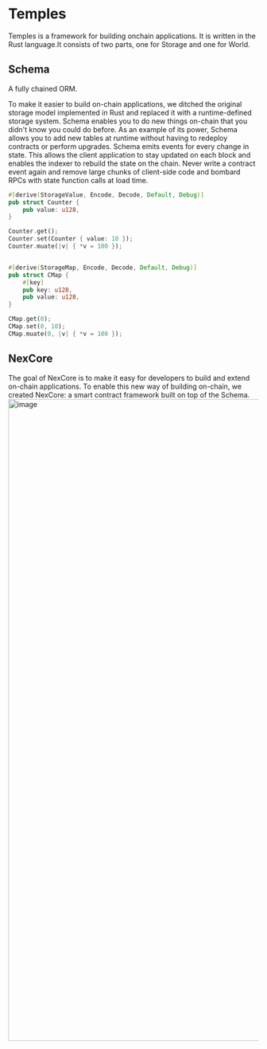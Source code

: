 # Temples

Temples is a framework for building onchain applications. It is written in the Rust language.It consists of two parts, one for Storage and one for World.

## Schema
A fully chained ORM. 

To make it easier to build on-chain applications, we ditched the original storage model implemented in Rust and replaced it with a runtime-defined storage system.
Schema enables you to do new things on-chain that you didn't know you could do before. As an example of its power, Schema allows you to add new tables at runtime without having to redeploy contracts or perform upgrades.
Schema emits events for every change in state. This allows the client application to stay updated on each block and enables the indexer to rebuild the state on the chain. Never write a contract event again and remove large chunks of client-side code and bombard RPCs with state function calls at load time.

```rust
#[derive(StorageValue, Encode, Decode, Default, Debug)]
pub struct Counter {
    pub value: u128,
}

Counter.get();
Counter.set(Counter { value: 10 });
Counter.muate(|v| { *v = 100 });


#[derive(StorageMap, Encode, Decode, Default, Debug)]
pub struct CMap {
    #[key]
    pub key: u128,
    pub value: u128,
}

CMap.get(0);
CMap.set(0, 10);
CMap.muate(0, |v| { *v = 100 });
```
## NexCore

The goal of NexCore is to make it easy for developers to build and extend on-chain applications. To enable this new way of building on-chain, we created NexCore: a smart contract framework built on top of the Schema.
<img width="1289" alt="image" src="https://github.com/0xtemple/temples/assets/111047493/075f8e21-4cf5-45a8-b2e4-7200c88a058f">



